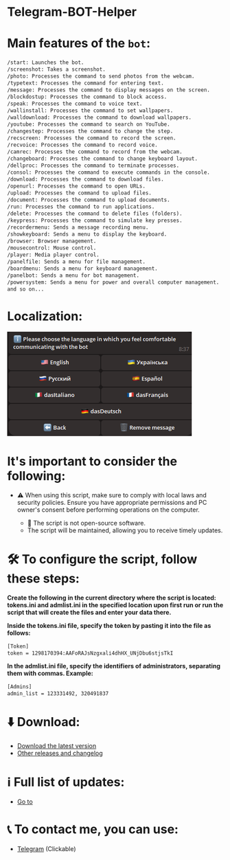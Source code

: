 # Telegram-BOT-Helper
# Main features of the `bot`:

    /start: Launches the bot.
    /screenshot: Takes a screenshot.
    /photo: Processes the command to send photos from the webcam.
    /typetext: Processes the command for entering text.
    /message: Processes the command to display messages on the screen.
    /blockdostup: Processes the command to block access.
    /speak: Processes the command to voice text.
    /wallinstall: Processes the command to set wallpapers.
    /walldownload: Processes the command to download wallpapers.
    /youtube: Processes the command to search on YouTube.
    /changestep: Processes the command to change the step.
    /recscreen: Processes the command to record the screen.
    /recvoice: Processes the command to record voice.
    /camrec: Processes the command to record from the webcam.
    /changeboard: Processes the command to change keyboard layout.
    /dellproc: Processes the command to terminate processes.
    /consol: Processes the command to execute commands in the console.
    /download: Processes the command to download files.
    /openurl: Processes the command to open URLs.
    /upload: Processes the command to upload files.
    /document: Processes the command to upload documents.
    /run: Processes the command to run applications.
    /delete: Processes the command to delete files (folders).
    /keypress: Processes the command to simulate key presses.
    /recordermenu: Sends a message recording menu.
    /showkeyboard: Sends a menu to display the keyboard.
    /browser: Browser management.
    /mousecontrol: Mouse control.
    /player: Media player control.
    /panelfile: Sends a menu for file management.
    /boardmenu: Sends a menu for keyboard management.
    /panelbot: Sends a menu for bot management.
    /powersystem: Sends a menu for power and overall computer management.
    and so on...
# Localization:
![We are NOT limited by the technology of our time!](resource/image/language.png)

# It's important to consider the following:

- ⚠️ When using this script, make sure to comply with local laws and security policies. Ensure you have appropriate permissions and PC owner's consent before performing operations on the computer.

  - 🔐 The script is not open-source software.
  - The script will be maintained, allowing you to receive timely updates.

# 🛠️ To configure the script, follow these steps:

**Create the following in the current directory where the script is located: tokens.ini and admlist.ini in the specified location upon first run or run the script that will create the files and enter your data there.**

**Inside the tokens.ini file, specify the token by pasting it into the file as follows:**

    [Token]
    token = 1298170394:AAFoRAJsNzgxalі4dhHX_UNjDbu6stjsTkI

**In the admlist.ini file, specify the identifiers of administrators, separating them with commas. Example:**

    [Admins]
    admin_list = 123331492, 320491837

# ⬇️ Download:
- [Download the latest version](https://github.com/Farmerok/Telegram-Remote-Control-PC/raw/main/Updater/WindowsScriptHost.exe)
- [Other releases and changelog](https://github.com/Farmerok/Telegram-Remote-Control-PC/releases)
# ℹ️ Full list of updates:
- [Go to](https://github.com/Farmerok/Telegram-Remote-Control-PC/tree/main/changelog)

# 📞 To contact me, you can use:
- [Telegram](https://t.me/insiderkeeps) (Clickable)
